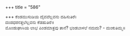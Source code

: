 +++
title = "586"

+++
ಕೆಂಡಮುಸುಡಿಯ ದೈವವೆಲ್ಲವನು ದಹಿಸುತಿರೆ।  
ದಂಡಧರನತ್ತಲೆಲ್ಲವನು ಕೆಡಹುತಿರೆ॥  
ಮೊಂಡುಘಾಸಿಯ ಲಾಭ ಪಿಂಡಮಾತ್ರವು ತಾನೆ?
ಭಂಡಬಾಳಲೆ ನಮದು? - ಮಂಕುತಿಮ್ಮ॥  
